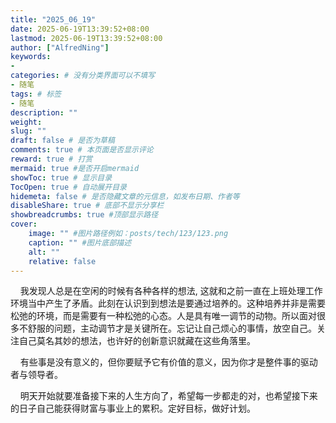 ```yaml
---
title: "2025_06_19"
date: 2025-06-19T13:39:52+08:00
lastmod: 2025-06-19T13:39:52+08:00
author: ["AlfredNing"]
keywords: 
- 
categories: # 没有分类界面可以不填写
- 随笔
tags: # 标签
- 随笔
description: ""
weight:
slug: ""
draft: false # 是否为草稿
comments: true # 本页面是否显示评论
reward: true # 打赏
mermaid: true #是否开启mermaid
showToc: true # 显示目录
TocOpen: true # 自动展开目录
hidemeta: false # 是否隐藏文章的元信息，如发布日期、作者等
disableShare: true # 底部不显示分享栏
showbreadcrumbs: true #顶部显示路径
cover:
    image: "" #图片路径例如：posts/tech/123/123.png
    caption: "" #图片底部描述
    alt: ""
    relative: false
---
```


    我发现人总是在空闲的时候有各种各样的想法, 这就和之前一直在上班处理工作环境当中产生了矛盾。此刻在认识到到想法是要通过培养的。这种培养并非是需要松弛的环境，而是需要有一种松弛的心态。人是具有唯一调节的动物。所以面对很多不舒服的问题，主动调节才是关键所在。忘记让自己烦心的事情，放空自己。关注自己莫名其妙的想法，也许好的创新意识就藏在这些角落里。



    有些事是没有意义的，但你要赋予它有价值的意义，因为你才是整件事的驱动者与领导者。



    明天开始就要准备接下来的人生方向了，希望每一步都走的对，也希望接下来的日子自己能获得财富与事业上的累积。定好目标，做好计划。




